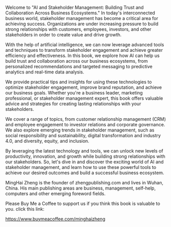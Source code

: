 
Welcome to "AI and Stakeholder Management: Building Trust and Collaboration Across Business Ecosystems." In today's interconnected business world, stakeholder management has become a critical area for achieving success. Organizations are under increasing pressure to build strong relationships with customers, employees, investors, and other stakeholders in order to create value and drive growth.

With the help of artificial intelligence, we can now leverage advanced tools and techniques to transform stakeholder engagement and achieve greater efficiency and effectiveness. In this book, we explore how AI can help us build trust and collaboration across our business ecosystems, from personalized recommendations and targeted messaging to predictive analytics and real-time data analysis.

We provide practical tips and insights for using these technologies to optimize stakeholder engagement, improve brand reputation, and achieve our business goals. Whether you're a business leader, marketing professional, or stakeholder management expert, this book offers valuable advice and strategies for creating lasting relationships with your stakeholders.

We cover a range of topics, from customer relationship management (CRM) and employee engagement to investor relations and corporate governance. We also explore emerging trends in stakeholder management, such as social responsibility and sustainability, digital transformation and industry 4.0, and diversity, equity, and inclusion.

By leveraging the latest technology and tools, we can unlock new levels of productivity, innovation, and growth while building strong relationships with our stakeholders. So, let's dive in and discover the exciting world of AI and stakeholder management, and learn how to use these powerful tools to achieve our desired outcomes and build a successful business ecosystem.

MingHai Zheng is the founder of zhengpublishing.com and lives in Wuhan, China. His main publishing areas are business, management, self-help, computers and other emerging foreword fields.

Please Buy Me a Coffee to support us if you think this book is valuable to you. click this link:

https://www.buymeacoffee.com/minghaizheng
